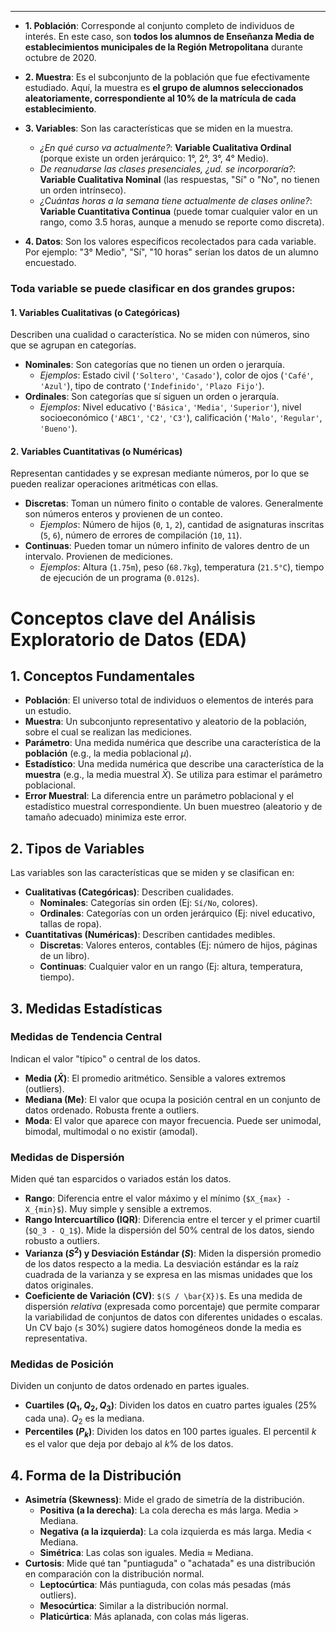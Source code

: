 
-----


* **1. Población**: Corresponde al conjunto completo de individuos de interés. En este caso, son **todos los alumnos de Enseñanza Media de establecimientos municipales de la Región Metropolitana** durante octubre de 2020.

* **2. Muestra**: Es el subconjunto de la población que fue efectivamente estudiado. Aquí, la muestra es **el grupo de alumnos seleccionados aleatoriamente, correspondiente al 10% de la matrícula de cada establecimiento**.

* **3. Variables**: Son las características que se miden en la muestra.
    * *¿En qué curso va actualmente?*: **Variable Cualitativa Ordinal** (porque existe un orden jerárquico: 1°, 2°, 3°, 4° Medio).
    * *De reanudarse las clases presenciales, ¿ud. se incorporaría?*: **Variable Cualitativa Nominal** (las respuestas, "Sí" o "No", no tienen un orden intrínseco).
    * *¿Cuántas horas a la semana tiene actualmente de clases online?*: **Variable Cuantitativa Continua** (puede tomar cualquier valor en un rango, como 3.5 horas, aunque a menudo se reporte como discreta).

* **4. Datos**: Son los valores específicos recolectados para cada variable. Por ejemplo: "3° Medio", "Sí", "10 horas" serían los datos de un alumno encuestado.

### Toda variable se puede clasificar en dos grandes grupos:

#### 1. Variables Cualitativas (o Categóricas)
Describen una cualidad o característica. No se miden con números, sino que se agrupan en categorías.

* **Nominales**: Son categorías que no tienen un orden o jerarquía.
    * *Ejemplos*: Estado civil (`'Soltero'`, `'Casado'`), color de ojos (`'Café'`, `'Azul'`), tipo de contrato (`'Indefinido'`, `'Plazo Fijo'`).
* **Ordinales**: Son categorías que sí siguen un orden o jerarquía.
    * *Ejemplos*: Nivel educativo (`'Básica'`, `'Media'`, `'Superior'`), nivel socioeconómico (`'ABC1'`, `'C2'`, `'C3'`), calificación (`'Malo'`, `'Regular'`, `'Bueno'`).

#### 2. Variables Cuantitativas (o Numéricas)
Representan cantidades y se expresan mediante números, por lo que se pueden realizar operaciones aritméticas con ellas.

* **Discretas**: Toman un número finito o contable de valores. Generalmente son números enteros y provienen de un conteo.
    * *Ejemplos*: Número de hijos (`0`, `1`, `2`), cantidad de asignaturas inscritas (`5`, `6`), número de errores de compilación (`10`, `11`).
* **Continuas**: Pueden tomar un número infinito de valores dentro de un intervalo. Provienen de mediciones.
    * *Ejemplos*: Altura (`1.75m`), peso (`68.7kg`), temperatura (`21.5°C`), tiempo de ejecución de un programa (`0.012s`).

# Conceptos clave del Análisis Exploratorio de Datos (EDA) 

## 1. Conceptos Fundamentales

* **Población**: El universo total de individuos o elementos de interés para un estudio.
* **Muestra**: Un subconjunto representativo y aleatorio de la población, sobre el cual se realizan las mediciones.
* **Parámetro**: Una medida numérica que describe una característica de la **población** (e.g., la media poblacional $\mu$).
* **Estadístico**: Una medida numérica que describe una característica de la **muestra** (e.g., la media muestral $\bar{X}$). Se utiliza para estimar el parámetro poblacional.
* **Error Muestral**: La diferencia entre un parámetro poblacional y el estadístico muestral correspondiente. Un buen muestreo (aleatorio y de tamaño adecuado) minimiza este error.

## 2. Tipos de Variables

Las variables son las características que se miden y se clasifican en:

* **Cualitativas (Categóricas)**: Describen cualidades.
    * **Nominales**: Categorías sin orden (Ej: `Sí/No`, colores).
    * **Ordinales**: Categorías con un orden jerárquico (Ej: nivel educativo, tallas de ropa).
* **Cuantitativas (Numéricas)**: Describen cantidades medibles.
    * **Discretas**: Valores enteros, contables (Ej: número de hijos, páginas de un libro).
    * **Continuas**: Cualquier valor en un rango (Ej: altura, temperatura, tiempo).

## 3. Medidas Estadísticas

### Medidas de Tendencia Central
Indican el valor "típico" o central de los datos.

* **Media ($\bar{X}$)**: El promedio aritmético. Sensible a valores extremos (outliers).
* **Mediana (Me)**: El valor que ocupa la posición central en un conjunto de datos ordenado. Robusta frente a outliers.
* **Moda**: El valor que aparece con mayor frecuencia. Puede ser unimodal, bimodal, multimodal o no existir (amodal).

### Medidas de Dispersión
Miden qué tan esparcidos o variados están los datos.

* **Rango**: Diferencia entre el valor máximo y el mínimo (`$X_{max} - X_{min}$`). Muy simple y sensible a extremos.
* **Rango Intercuartílico (IQR)**: Diferencia entre el tercer y el primer cuartil (`$Q_3 - Q_1$`). Mide la dispersión del 50% central de los datos, siendo robusto a outliers.
* **Varianza ($S^2$) y Desviación Estándar ($S$)**: Miden la dispersión promedio de los datos respecto a la media. La desviación estándar es la raíz cuadrada de la varianza y se expresa en las mismas unidades que los datos originales.
* **Coeficiente de Variación (CV)**: `$(S / \bar{X})$`. Es una medida de dispersión *relativa* (expresada como porcentaje) que permite comparar la variabilidad de conjuntos de datos con diferentes unidades o escalas. Un CV bajo (≤ 30%) sugiere datos homogéneos donde la media es representativa.

### Medidas de Posición
Dividen un conjunto de datos ordenado en partes iguales.

* **Cuartiles ($Q_1, Q_2, Q_3$)**: Dividen los datos en cuatro partes iguales (25% cada una). $Q_2$ es la mediana.
* **Percentiles ($P_k$)**: Dividen los datos en 100 partes iguales. El percentil $k$ es el valor que deja por debajo al $k\%$ de los datos.

## 4. Forma de la Distribución

* **Asimetría (Skewness)**: Mide el grado de simetría de la distribución.
    * **Positiva (a la derecha)**: La cola derecha es más larga. Media > Mediana.
    * **Negativa (a la izquierda)**: La cola izquierda es más larga. Media < Mediana.
    * **Simétrica**: Las colas son iguales. Media ≈ Mediana.
* **Curtosis**: Mide qué tan "puntiaguda" o "achatada" es una distribución en comparación con la distribución normal.
    * **Leptocúrtica**: Más puntiaguda, con colas más pesadas (más outliers).
    * **Mesocúrtica**: Similar a la distribución normal.
    * **Platicúrtica**: Más aplanada, con colas más ligeras.
```
